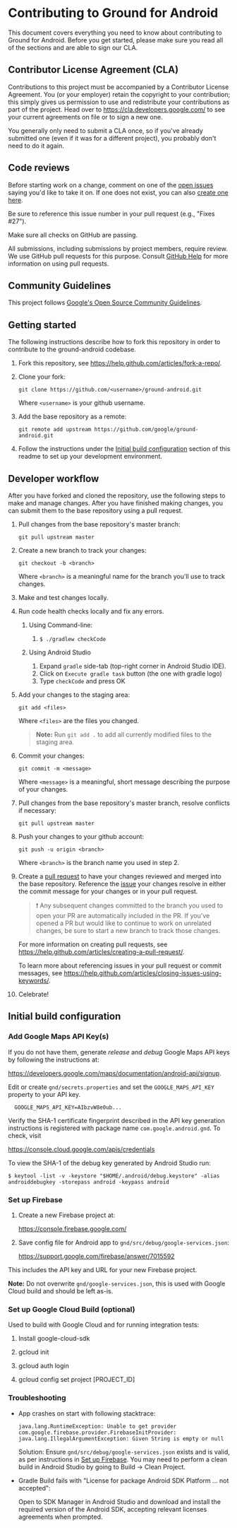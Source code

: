 # Contributing to Ground for Android

This document covers everything you need to know about contributing to Ground
for Android. Before you get started, please make sure you read all of the 
sections and are able to sign our CLA.

## Contributor License Agreement (CLA)

Contributions to this project must be accompanied by a Contributor License
Agreement. You (or your employer) retain the copyright to your contribution;
this simply gives us permission to use and redistribute your contributions as
part of the project. Head over to <https://cla.developers.google.com/> to see
your current agreements on file or to sign a new one.

You generally only need to submit a CLA once, so if you've already submitted one
(even if it was for a different project), you probably don't need to do it
again.

## Code reviews

Before starting work on a change, comment on one of the [open issues](https://github.com/google/ground-android/issues?utf8=%E2%9C%93&q=is%3Aissue+is%3Aopen)
saying you'd like to take it on. If one does not exist, you can also
[create one here](https://github.com/google/ground-android/issues/new).

Be sure to reference this issue number in your pull request (e.g., 
"Fixes #27").

Make sure all checks on GitHub are passing.

All submissions, including submissions by project members, require review. We
use GitHub pull requests for this purpose. Consult
[GitHub Help](https://help.github.com/articles/about-pull-requests/) for more
information on using pull requests.

## Community Guidelines

This project follows
[Google's Open Source Community Guidelines](https://opensource.google.com/conduct/).

## Getting started

The following instructions describe how to fork this repository in order to
contribute to the ground-android codebase.

1. Fork this repository, see <https://help.github.com/articles/fork-a-repo/>.

2. Clone your fork:
    
    `git clone https://github.com/<username>/ground-android.git`
    
    Where `<username>` is your github username.

3. Add the base repository as a remote:
    
    `git remote add upstream https://github.com/google/ground-android.git`

4. Follow the instructions under the [Initial build
configuration](#initial-build-configuration) section of this readme to set up
your development environment.

## Developer workflow

After you have forked and cloned the repository, use the following steps to make
and manage changes. After you have finished making changes, you can submit them
to the base repository using a pull request. 

1. Pull changes from the base repository's master branch:
    
    `git pull upstream master`

1. Create a new branch to track your changes:
    
    `git checkout -b <branch>`
    
    Where `<branch>` is a meaningful name for the branch you'll use to track
    changes.

1. Make and test changes locally.

1. Run code health checks locally and fix any errors.

   1. Using Command-line:
      1. `$ ./gradlew checkCode`
    
   1. Using Android Studio
      1. Expand `gradle` side-tab (top-right corner in Android Studio IDE).
      1. Click on `Execute gradle task` button (the one with gradle logo)
      1. Type `checkCode` and press OK
      
1. Add your changes to the staging area:
    
    `git add <files>`
    
    Where `<files>` are the files you changed.
    
    > **Note:** Run `git add .` to add all currently modified files to the
    > staging area.

1. Commit your changes:
    
    `git commit -m <message>`
    
    Where `<message>` is a meaningful, short message describing the purpose of
    your changes.

1. Pull changes from the base repository's master branch, resolve conflicts if
necessary:
      
    `git pull upstream master`

1. Push your changes to your github account:
    
    `git push -u origin <branch>`
    
    Where `<branch>` is the branch name you used in step 2.

1. Create a [pull
request](https://help.github.com/articles/about-pull-requests/) to have your
changes reviewed and merged into the base repository. Reference the
[issue](https://github.com/google/ground-android/issues) your changes resolve in
either the commit message for your changes or in your pull request.
    
    > :exclamation: Any subsequent changes committed to the branch you used
    > to open your PR are automatically included in the PR. If you've opened a
    > PR but would like to continue to work on unrelated changes, be sure to
    > start a new branch to track those changes. 

    For more information on creating pull requests, see
    <https://help.github.com/articles/creating-a-pull-request/>. 
    
    To learn more about referencing issues in your pull request or commit
    messages, see
    <https://help.github.com/articles/closing-issues-using-keywords/>.

1. Celebrate!

## Initial build configuration

### Add Google Maps API Key(s)

If you do not have them, generate *release* and *debug* Google Maps API keys by
following the instructions at:

  https://developers.google.com/maps/documentation/android-api/signup.

Edit or create `gnd/secrets.properties` and set the `GOOGLE_MAPS_API_KEY` property to your API key.
```
  GOOGLE_MAPS_API_KEY=AIbzvW8e0ub...
```

Verify the SHA-1 certificate fingerprint described in the API key generation
instructions is  registered with package name `com.google.android.gnd`. To
check, visit

  https://console.cloud.google.com/apis/credentials

To view the SHA-1 of the debug key generated by Android Studio run:

``` 
$ keytool -list -v -keystore "$HOME/.android/debug.keystore" -alias androiddebugkey -storepass android -keypass android
```

### Set up Firebase

1. Create a new Firebase project at:

    https://console.firebase.google.com/

2. Save config file for Android app to `gnd/src/debug/google-services.json`:

    https://support.google.com/firebase/answer/7015592

This includes the API key and URL for your new Firebase project.

**Note:** Do not overwrite `gnd/google-services.json`, this is used with Google Cloud build and should be left as-is.


### Set up Google Cloud Build (optional)

Used to build with Google Cloud and for running integration tests:

1. Install google-cloud-sdk

2. gcloud init
 
3. gcloud auth login
  
4. gcloud config set project [PROJECT_ID]

### Troubleshooting

* App crashes on start with following stacktrace:
 
   ```
   java.lang.RuntimeException: Unable to get provider com.google.firebase.provider.FirebaseInitProvider: java.lang.IllegalArgumentException: Given String is empty or null
   ```
    
  Solution: Ensure `gnd/src/debug/google-services.json` exists and is valid, as per instructions in [Set up Firebase](#set-up-firebase). You may need to perform a clean build in Android Studio by going to Build -> Clean Project.

* Gradle Build fails with "License for package Android SDK Platform ... not accepted":

  Open to SDK Manager in Android Studio and download and install the required version of the Android
  SDK, accepting relevant licenses agreements when prompted.